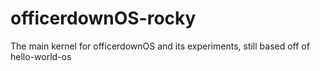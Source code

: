 # officerdownOS-rocky
The main kernel for officerdownOS and its experiments, still based off of hello-world-os
